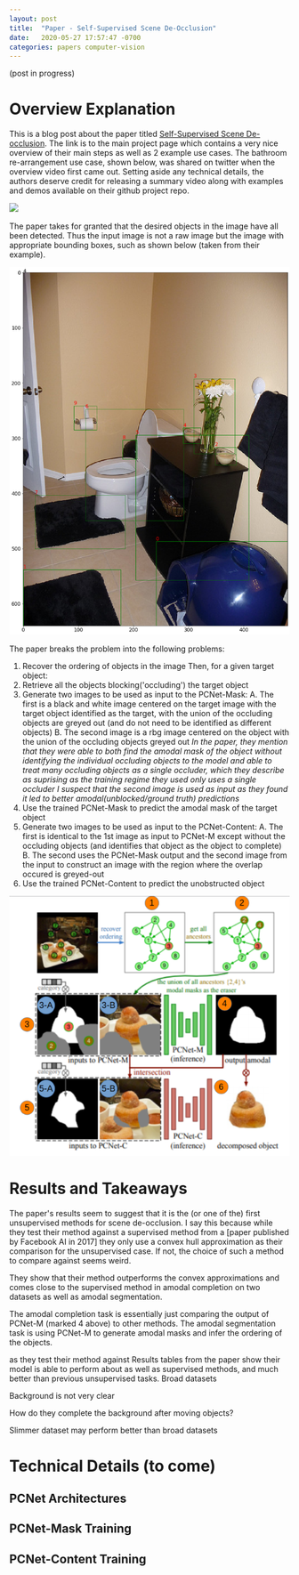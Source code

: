 ```yaml
---
layout: post
title:  "Paper - Self-Supervised Scene De-Occlusion"
date:   2020-05-27 17:57:47 -0700
categories: papers computer-vision
---
```

(post in progress)
# Overview Explanation

This is a blog post about the paper titled [Self-Supervised Scene De-occlusion][project]. The link is to the main project page which contains a very nice overview of their main steps as well as 2 example use cases. The bathroom re-arrangement use case, shown below, was shared on twitter when the overview video first came out. Setting aside any technical details, the authors deserve credit for releasing a summary video along with examples and demos available on their github project repo.

![](/images/Self-Supervised_Scene_De-occlusion_summary_video.gif)


The paper takes for granted that the desired objects in the image have all been detected. Thus the input image is not a raw image but the image with appropriate bounding boxes, such as shown below (taken from their example).

![](images/model_input.png)

The paper breaks the problem into the following problems:
1. Recover the ordering of objects in the image
Then, for a given target object:
2. Retrieve all the objects blocking('occluding') the target object
3. Generate two images to be used as input to the PCNet-Mask:
    A. The first is a black and white image centered on the target image with the target object identified as the target, with the union of the occluding objects are greyed out (and do not need to be identified as different objects)
    B. The second image is a rbg image centered on the object with the union of the occluding objects greyed out
    *In the paper, they mention that they were able to both find the amodal mask of the object without identifying the individual occluding objects to the model and able to treat many occluding objects as a single occluder, which they describe as suprising as the training regime they used only uses a single occluder*
    *I suspect that the second image is used as input as they found it led to better amodal(unblocked/ground truth) predictions*
4. Use the trained PCNet-Mask to predict the amodal mask of the target object
5. Generate two images to be used as input to the PCNet-Content:
    A. The first is identical to the 1st image as input to PCNet-M except without the occluding objects (and identifies that object as the object to complete)
    B. The second uses the PCNet-Mask output and the second image from the input to construct an image with the region where the overlap occured is greyed-out
6. Use the trained PCNet-Content to  predict the unobstructed object

![](images/overview.png)

# Results and Takeaways

The paper's results seem to suggest that it is the (or one of the) first unsupervised methods for scene de-occlusion. I say this because while they test their method against a supervised method from a [paper published by Facebook AI in 2017] they only use a convex hull approximation as their comparison for the unsupervised case. If not, the choice of such a method to compare against seems weird.

They show that their method outperforms the convex approximations and comes close to the supervised method in amodal completion on two datasets as well as amodal segmentation.

The amodal completion task is essentially just comparing the output of PCNet-M (marked 4 above) to other methods.
The amodal segmentation task is using PCNet-M to generate amodal masks and infer the ordering of the objects.



as they test their method against Results tables from the paper show their model is able to perform about as well as supervised methods, and much better than previous unsupervised tasks.
Broad datasets

Background is not very clear

How do they complete the background after moving objects?

Slimmer dataset may perform better than broad datasets


# Technical Details (to come)

## PCNet Architectures

## PCNet-Mask Training

## PCNet-Content Training

[project]: https://xiaohangzhan.github.io/projects/deocclusion/


